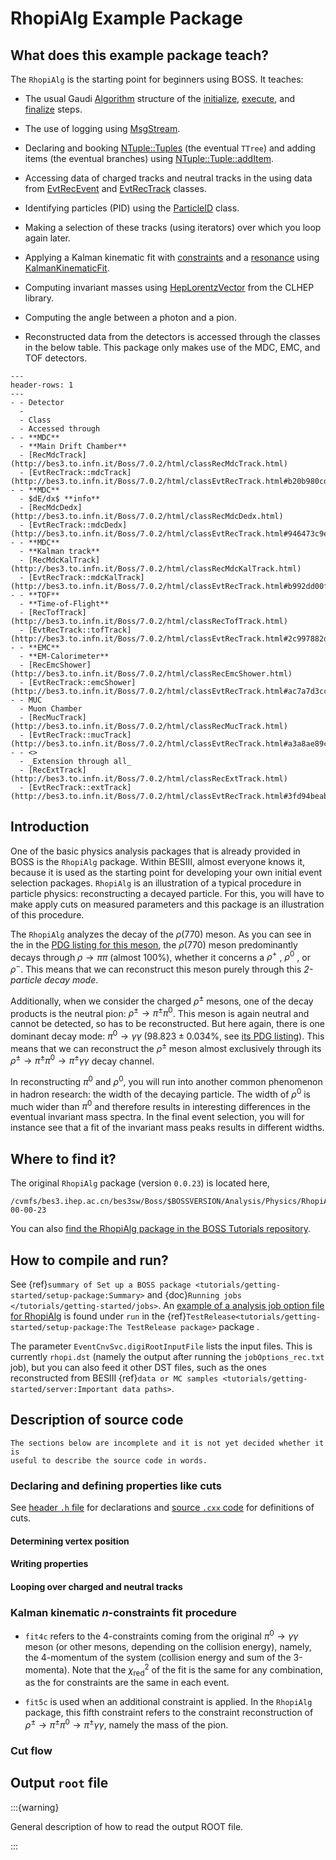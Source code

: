 # RhopiAlg Example Package

## What does this example package teach?

The `RhopiAlg` is the starting point for beginners using BOSS. It teaches:

- The usual Gaudi
  [Algorithm](https://dayabay.bnl.gov/dox/GaudiKernel/html/classAlgorithm.html)
  structure of the
  [initialize](https://dayabay.bnl.gov/dox/GaudiKernel/html/classAlgorithm.html#ab889608fa1b738d0dbfef7751e8598ae),
  [execute](https://dayabay.bnl.gov/dox/GaudiKernel/html/classIAlgorithm.html#a751b04dd35a3877d8799fcd07d0a6892),
  and
  [finalize](https://dayabay.bnl.gov/dox/GaudiKernel/html/classAlgorithm.html#a9ffbd123ceb6c35e7c0344428d911fdc)
  steps.

- The use of logging using
  [MsgStream](https://dayabay.bnl.gov/dox/GaudiKernel/html/classMsgStream.html).

- Declaring and booking
  [NTuple::Tuples](https://dayabay.bnl.gov/dox/GaudiKernel/html/classNTuple_1_1Tuple.html)
  (the eventual `TTree`) and adding items (the eventual branches) using
  [NTuple::Tuple::addItem](https://dayabay.bnl.gov/dox/GaudiKernel/html/classNTuple_1_1Tuple.html#a78033967fbd89f7f18e7d6d7d43f41ac).

- Accessing data of charged tracks and neutral tracks in the using data from
  [EvtRecEvent](http://bes3.to.infn.it/Boss/7.0.2/html/classEvtRecEvent.html)
  and
  [EvtRecTrack](http://bes3.to.infn.it/Boss/7.0.2/html/classEvtRecTrack.html)
  classes.

- Identifying particles (PID) using the
  [ParticleID](http://bes3.to.infn.it/Boss/7.0.2/html/classParticleID.html)
  class.

- Making a selection of these tracks (using iterators) over which you loop
  again later.

- Applying a Kalman kinematic fit with
  [constraints](http://bes3.to.infn.it/Boss/7.0.2/html/classTrackPool.html#5ecaf22a24d60b2979d0ccd3b0c1df10)
  and a
  [resonance](http://bes3.to.infn.it/Boss/7.0.2/html/classKalmanKinematicFit.html#1163bb8ab7e0ebc53c81b2a4d840ebb0)
  using
  [KalmanKinematicFit](http://bes3.to.infn.it/Boss/7.0.2/html/classKalmanKinematicFit.html).

- Computing invariant masses using
  [HepLorentzVector](https://www-zeuthen.desy.de/geant4/clhep-2.0.4.3/classCLHEP_1_1HepLorentzVector.html)
  from the CLHEP library.

- Computing the angle between a photon and a pion.

- Reconstructed data from the detectors is accessed through the classes in the
  below table. This package only makes use of the MDC, EMC, and TOF detectors.

```{list-table}
---
header-rows: 1
---
- - Detector
  -
  - Class
  - Accessed through
- - **MDC**
  - **Main Drift Chamber**
  - [RecMdcTrack](http://bes3.to.infn.it/Boss/7.0.2/html/classRecMdcTrack.html)
  - [EvtRecTrack::mdcTrack](http://bes3.to.infn.it/Boss/7.0.2/html/classEvtRecTrack.html#b20b980cd2f97e76870d85310f3701a9)
- - **MDC**
  - $dE/dx$ **info**
  - [RecMdcDedx](http://bes3.to.infn.it/Boss/7.0.2/html/classRecMdcDedx.html)
  - [EvtRecTrack::mdcDedx](http://bes3.to.infn.it/Boss/7.0.2/html/classEvtRecTrack.html#946473c9e8d949a44e1254f70014ce6e)
- - **MDC**
  - **Kalman track**
  - [RecMdcKalTrack](http://bes3.to.infn.it/Boss/7.0.2/html/classRecMdcKalTrack.html)
  - [EvtRecTrack::mdcKalTrack](http://bes3.to.infn.it/Boss/7.0.2/html/classEvtRecTrack.html#b992dd00fcd938cf17b4a6090ca16a81)
- - **TOF**
  - **Time-of-Flight**
  - [RecTofTrack](http://bes3.to.infn.it/Boss/7.0.2/html/classRecTofTrack.html)
  - [EvtRecTrack::tofTrack](http://bes3.to.infn.it/Boss/7.0.2/html/classEvtRecTrack.html#2c997882dd8ad532f01f0a10f93de2a0)
- - **EMC**
  - **EM-Calorimeter**
  - [RecEmcShower](http://bes3.to.infn.it/Boss/7.0.2/html/classRecEmcShower.html)
  - [EvtRecTrack::emcShower](http://bes3.to.infn.it/Boss/7.0.2/html/classEvtRecTrack.html#ac7a7d3cc71a349c2e9de6cf19865ecf)
- - MUC
  - Muon Chamber
  - [RecMucTrack](http://bes3.to.infn.it/Boss/7.0.2/html/classRecMucTrack.html)
  - [EvtRecTrack::mucTrack](http://bes3.to.infn.it/Boss/7.0.2/html/classEvtRecTrack.html#a3a8ae89c68adcec20ac3fb7248a1b31)
- - <>
  - _Extension through all_
  - [RecExtTrack](http://bes3.to.infn.it/Boss/7.0.2/html/classRecExtTrack.html)
  - [EvtRecTrack::extTrack](http://bes3.to.infn.it/Boss/7.0.2/html/classEvtRecTrack.html#3fd94beab03bbde9f056f832b106868a)
```

## Introduction

One of the basic physics analysis packages that is already provided in BOSS is
the `RhopiAlg` package. Within BESIII, almost everyone knows it, because it is
used as the starting point for developing your own initial event selection
packages. `RhopiAlg` is an illustration of a typical procedure in particle
physics: reconstructing a decayed particle. For this, you will have to make
apply cuts on measured parameters and this package is an illustration of this
procedure.

The `RhopiAlg` analyzes the decay of the $\rho(770)$ meson. As you can see in
the in the
[PDG listing for this meson](http://pdg.lbl.gov/2018/listings/rpp2018-list-rho-770.pdf),
the $\rho(770)$ meson predominantly decays through $\rho\rightarrow\pi\pi$
(almost $100\%$), whether it concerns a $\rho^+$ , $\rho^0$ , or $\rho^-$. This
means that we can reconstruct this meson purely through this _2-particle decay
mode_.

Additionally, when we consider the charged $\rho^\pm$ mesons, one of the decay
products is the neutral pion: $\rho^\pm \rightarrow \pi^\pm\pi^0$. This meson
is again neutral and cannot be detected, so has to be reconstructed. But here
again, there is one dominant decay mode: $\pi^0 \rightarrow
\gamma\gamma$
($98.823 \pm 0.034 \%$, see
[its PDG listing](http://pdg.lbl.gov/2018/listings/rpp2018-list-pi-zero.pdf)).
This means that we can reconstruct the $\rho^\pm$ meson almost exclusively
through its $\rho^\pm \rightarrow \pi^\pm\pi^0 \rightarrow \pi^\pm\gamma\gamma$
decay channel.

In reconstructing $\pi^0$ and $\rho^0$, you will run into another common
phenomenon in hadron research: the width of the decaying particle. The width of
$\rho^0$ is much wider than $\pi^0$ and therefore results in interesting
differences in the eventual invariant mass spectra. In the final event
selection, you will for instance see that a fit of the invariant mass peaks
results in different widths.

## Where to find it?

The original `RhopiAlg` package (version `0.0.23`) is located here,

```text
/cvmfs/bes3.ihep.ac.cn/bes3sw/Boss/$BOSSVERSION/Analysis/Physics/RhopiAlg/RhopiAlg-00-00-23
```

You can also
[find the RhopiAlg package in the BOSS Tutorials repository](http://code.ihep.ac.cn/bes3/BOSS_Tutorials/-/tree/master/RhopiAlg/RhopiAlg-00-00-23).

## How to compile and run?

See
{ref}`summary of Set up a BOSS package <tutorials/getting-started/setup-package:Summary>`
and {doc}`Running jobs </tutorials/getting-started/jobs>`. An
[example of a analysis job option file for RhopiAlg](https://github.com/redeboer/BOSS_IniSelect_ORIGINAL/blob/b48291704f1b1df6a9953fd50689b9039f064815/workarea/TestRelease/TestRelease-00-00-00/run/jobOptions_ana_rhopi.txt)
is found under `run` in the
{ref}`TestRelease<tutorials/getting-started/setup-package:The TestRelease package>`
package .

The parameter `EventCnvSvc.digiRootInputFile` lists the input files. This is
currently `rhopi.dst` (namely the output after running the `jobOptions_rec.txt`
job), but you can also feed it other DST files, such as the ones reconstructed
from BESIII
{ref}`data or MC samples <tutorials/getting-started/server:Important data paths>`.

## Description of source code

```{warning}
The sections below are incomplete and it is not yet decided whether it is
useful to describe the source code in words.
```

### Declaring and defining properties like cuts

See
[header `.h` file](https://github.com/redeboer/BOSS_IniSelect_ORIGINAL/blob/b48291704f1b1df6a9953fd50689b9039f064815/workarea/Analysis/Physics/RhopiAlg/RhopiAlg-01-00-00/RhopiAlg/RhopiAlg.h#L42)
for declarations and
[source `.cxx` code](https://github.com/redeboer/BOSS_IniSelect_ORIGINAL/blob/master/workarea/Analysis/Physics/RhopiAlg/RhopiAlg-01-00-00/src/RhopiAlg.cxx)
for definitions of cuts.

#### Determining vertex position

#### Writing properties

#### Looping over charged and neutral tracks

### Kalman kinematic $n$-constraints fit procedure

- `fit4c` refers to the 4-constraints coming from the original
  $\pi^0 \rightarrow \gamma\gamma$ meson (or other mesons, depending on the
  collision energy), namely, the 4-momentum of the system (collision energy and
  sum of the 3-momenta). Note that the $\chi^2_\text{red}$ of the fit is the
  same for any combination, as the for constraints are the same in each event.

- `fit5c` is used when an additional constraint is applied. In the `RhopiAlg`
  package, this fifth constraint refers to the constraint reconstruction of
  $\rho^\pm \rightarrow \pi^\pm\pi^0 \rightarrow \pi^\pm\gamma\gamma$, namely
  the mass of the pion.

### Cut flow

## Output `root` file

:::{warning}

General description of how to read the output ROOT file.

:::

